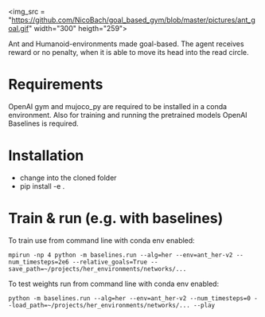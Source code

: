 <img_src = "https://github.com/NicoBach/goal_based_gym/blob/master/pictures/ant_goal.gif" width="300" heigth="259">

Ant and Humanoid-environments made goal-based. The agent receives reward or no penalty, when it is able to move its head
into the read circle.


# Requirements

OpenAI gym and mujoco_py are required to be installed in a conda
environment. Also for training and running the pretrained models
 OpenAI Baselines is required. 

# Installation

- change into the cloned folder
- pip install -e .

# Train & run (e.g. with baselines) 

To train use from command line with conda env enabled:

```
mpirun -np 4 python -m baselines.run --alg=her --env=ant_her-v2 --num_timesteps=2e6 --relative_goals=True --save_path=~/projects/her_environments/networks/...
```
To test weights run from command line with conda env enabled:
```
python -m baselines.run --alg=her --env=ant_her-v2 --num_timesteps=0 --load_path=~/projects/her_environments/networks/... --play
```
